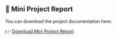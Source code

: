 ## 📄 Mini Project Report

You can download the project documentation here:

👉 [Download Mini Project Report](./Mini.project.dbms.docx)
